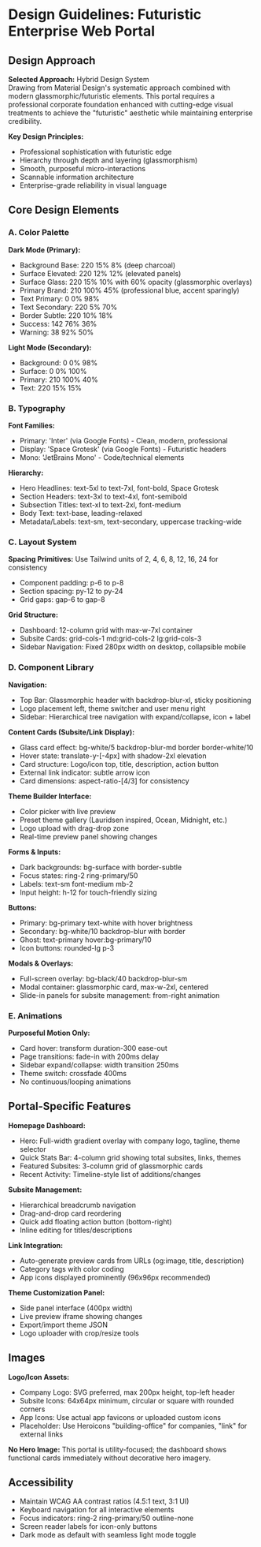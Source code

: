 # Design Guidelines: Futuristic Enterprise Web Portal

## Design Approach

**Selected Approach:** Hybrid Design System  
Drawing from Material Design's systematic approach combined with modern glassmorphic/futuristic elements. This portal requires a professional corporate foundation enhanced with cutting-edge visual treatments to achieve the "futuristic" aesthetic while maintaining enterprise credibility.

**Key Design Principles:**
- Professional sophistication with futuristic edge
- Hierarchy through depth and layering (glassmorphism)
- Smooth, purposeful micro-interactions
- Scannable information architecture
- Enterprise-grade reliability in visual language

## Core Design Elements

### A. Color Palette

**Dark Mode (Primary):**
- Background Base: 220 15% 8% (deep charcoal)
- Surface Elevated: 220 12% 12% (elevated panels)
- Surface Glass: 220 15% 10% with 60% opacity (glassmorphic overlays)
- Primary Brand: 210 100% 45% (professional blue, accent sparingly)
- Text Primary: 0 0% 98%
- Text Secondary: 220 5% 70%
- Border Subtle: 220 10% 18%
- Success: 142 76% 36%
- Warning: 38 92% 50%

**Light Mode (Secondary):**
- Background: 0 0% 98%
- Surface: 0 0% 100%
- Primary: 210 100% 40%
- Text: 220 15% 15%

### B. Typography

**Font Families:**
- Primary: 'Inter' (via Google Fonts) - Clean, modern, professional
- Display: 'Space Grotesk' (via Google Fonts) - Futuristic headers
- Mono: 'JetBrains Mono' - Code/technical elements

**Hierarchy:**
- Hero Headlines: text-5xl to text-7xl, font-bold, Space Grotesk
- Section Headers: text-3xl to text-4xl, font-semibold
- Subsection Titles: text-xl to text-2xl, font-medium
- Body Text: text-base, leading-relaxed
- Metadata/Labels: text-sm, text-secondary, uppercase tracking-wide

### C. Layout System

**Spacing Primitives:** Use Tailwind units of 2, 4, 6, 8, 12, 16, 24 for consistency  
- Component padding: p-6 to p-8
- Section spacing: py-12 to py-24
- Grid gaps: gap-6 to gap-8

**Grid Structure:**
- Dashboard: 12-column grid with max-w-7xl container
- Subsite Cards: grid-cols-1 md:grid-cols-2 lg:grid-cols-3
- Sidebar Navigation: Fixed 280px width on desktop, collapsible mobile

### D. Component Library

**Navigation:**
- Top Bar: Glassmorphic header with backdrop-blur-xl, sticky positioning
- Logo placement left, theme switcher and user menu right
- Sidebar: Hierarchical tree navigation with expand/collapse, icon + label

**Content Cards (Subsite/Link Display):**
- Glass card effect: bg-white/5 backdrop-blur-md border border-white/10
- Hover state: translate-y-[-4px] with shadow-2xl elevation
- Card structure: Logo/icon top, title, description, action button
- External link indicator: subtle arrow icon
- Card dimensions: aspect-ratio-[4/3] for consistency

**Theme Builder Interface:**
- Color picker with live preview
- Preset theme gallery (Lauridsen inspired, Ocean, Midnight, etc.)
- Logo upload with drag-drop zone
- Real-time preview panel showing changes

**Forms & Inputs:**
- Dark backgrounds: bg-surface with border-subtle
- Focus states: ring-2 ring-primary/50
- Labels: text-sm font-medium mb-2
- Input height: h-12 for touch-friendly sizing

**Buttons:**
- Primary: bg-primary text-white with hover brightness
- Secondary: bg-white/10 backdrop-blur with border
- Ghost: text-primary hover:bg-primary/10
- Icon buttons: rounded-lg p-3

**Modals & Overlays:**
- Full-screen overlay: bg-black/40 backdrop-blur-sm
- Modal container: glassmorphic card, max-w-2xl, centered
- Slide-in panels for subsite management: from-right animation

### E. Animations

**Purposeful Motion Only:**
- Card hover: transform duration-300 ease-out
- Page transitions: fade-in with 200ms delay
- Sidebar expand/collapse: width transition 250ms
- Theme switch: crossfade 400ms
- No continuous/looping animations

## Portal-Specific Features

**Homepage Dashboard:**
- Hero: Full-width gradient overlay with company logo, tagline, theme selector
- Quick Stats Bar: 4-column grid showing total subsites, links, themes
- Featured Subsites: 3-column grid of glassmorphic cards
- Recent Activity: Timeline-style list of additions/changes

**Subsite Management:**
- Hierarchical breadcrumb navigation
- Drag-and-drop card reordering
- Quick add floating action button (bottom-right)
- Inline editing for titles/descriptions

**Link Integration:**
- Auto-generate preview cards from URLs (og:image, title, description)
- Category tags with color coding
- App icons displayed prominently (96x96px recommended)

**Theme Customization Panel:**
- Side panel interface (400px width)
- Live preview iframe showing changes
- Export/import theme JSON
- Logo uploader with crop/resize tools

## Images

**Logo/Icon Assets:**
- Company Logo: SVG preferred, max 200px height, top-left header
- Subsite Icons: 64x64px minimum, circular or square with rounded corners
- App Icons: Use actual app favicons or uploaded custom icons
- Placeholder: Use Heroicons "building-office" for companies, "link" for external links

**No Hero Image:** This portal is utility-focused; the dashboard shows functional cards immediately without decorative hero imagery.

## Accessibility

- Maintain WCAG AA contrast ratios (4.5:1 text, 3:1 UI)
- Keyboard navigation for all interactive elements
- Focus indicators: ring-2 ring-primary/50 outline-none
- Screen reader labels for icon-only buttons
- Dark mode as default with seamless light mode toggle